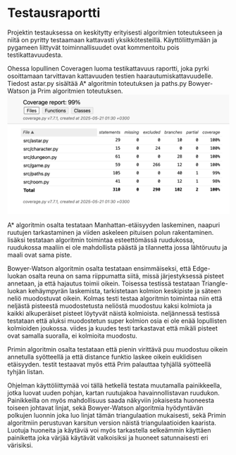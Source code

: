 # Testausraportti
Projektin testauksessa on keskitytty erityisesti algoritmien toteutukseen ja niitä on pyritty testaamaan kattavasti yksikkötesteillä. Käyttöliittymään ja pygameen liittyvät toiminnallisuudet ovat kommentoitu pois testikattavuudesta.

Ohessa lopullinen Coveragen luoma testikattavuus raportti, joka pyrki osoittamaan tarvittavan kattavuuden testien haarautumiskattavuudelle. Tiedost astar.py sisältää A* algoritmin toteutuksen ja paths.py Bowyer-Watson ja Prim algoritmien toteutuksen.
![Testikattavuus](https://github.com/LHuldin/tiralabra/raw/main/dokumentaatio/img/Näyttökuva%202025-05-21%20kello%201.35.43.png)

A* algoritmin osalta testataan Manhattan-etäisyyden laskeminen, naapuri ruutujen tarkastaminen ja viiden askeleen pituisen polun rakentaminen. lisäksi testataan algoritmin toimintaa esteettömässä ruudukossa, ruudukossa maaliin ei ole mahdollista päästä ja tilannetta jossa lähtöruutu ja maali ovat sama piste.

Bowyer-Watson algoritmin osalta testataan ensimmäiseksi, että Edge-luokan osalta reuna on sama riippumatta siitä, missä järjestyksessä pisteet annetaan, ja että hajautus toimii oikein. Toisessa testissä testataan Triangle-luokan kehäympyrän laskemista, tarkistetaan kolmion keskipiste ja säteen neliö muodostuvat oikein. Kolmas testi testaa algoritmin toimintaa niin että neljästä pisteestä muodostetusta neliöstä muodostuu kaksi kolmiota ja kaikki alkuperäiset pisteet löytyvät näistä kolmioista. neljännessä testissä testataan että aluksi muodostetun super kolmion osia ei ole enää lopullisten kolmioiden joukossa. viides ja kuudes testi tarkastavat että mikäli pisteet ovat samalla suoralla, ei kolmioita muodostu. 

Primin algoritmin osalta testataan että pienin virittävä puu muodostuu oikein annetulla syötteellä ja että distance funktio laskee oikein euklidisen etäisyyden. testit testaavat myös että Prim palauttaa tyhjällä syötteellä tyhjän listan.

Ohjelman käyttöliittymää voi tällä hetkellä testata muutamalla painikkeella, jotka luovat uuden pohjan, kartan ruutujakoa havainnollistavan ruudukon. Painikkeilla on myös mahdollisuus saada näkyviin jokaisesta huoneesta toiseen johtavat linjat, sekä Bowyer-Watson algoritmia hyödyntävän polkujen luonnin joka luo linjat tämän triangulaation mukaisesti, sekä Primin algoritmiin perustuvan karsitun version näistä triangulaatioiden kaarista. Luotuja huoneita ja käytäviä voi myös tarkastella selkeämmin käyttäen painiketta joka värjää käytävät valkoisiksi ja huoneet satunnaisesti eri värisiksi.
